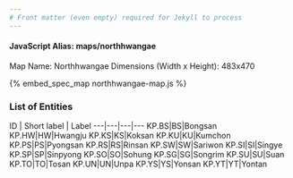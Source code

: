 ```yaml
---
# Front matter (even empty) required for Jekyll to process
---
```


#### JavaScript Alias: maps/northhwangae

Map Name: Northhwangae
Dimensions (Width x Height): 483x470



{% embed_spec_map northhwangae-map.js %}

### List of Entities

ID | Short label | Label
---|---|---|---
KP.BS|BS|Bongsan
KP.HW|HW|Hwangju
KP.KS|KS|Koksan
KP.KU|KU|Kumchon
KP.PS|PS|Pyongsan
KP.RS|RS|Rinsan
KP.SW|SW|Sariwon
KP.SI|SI|Singye
KP.SP|SP|Sinpyong
KP.SO|SO|Sohung
KP.SG|SG|Songrim
KP.SU|SU|Suan
KP.TO|TO|Tosan
KP.UN|UN|Unpa
KP.YS|YS|Yonsan
KP.YT|YT|Yontan

